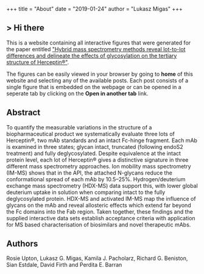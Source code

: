 +++
title = "About"
date = "2019-01-24"
author = "Lukasz Migas"
+++
<h2>> Hi there<span class="logo__cursor" style="width: 3px; height: 1.625rem;"></span></h2>

This is a website containing all interactive figures that were generated for the paper entitled ["Hybrid mass spectrometry methods reveal lot-to-lot differences and delineate the effects of glycosylation on the tertiary structure of Herceptin®"](https://pubs.rsc.org/en/content/articlelanding/2019/sc/c8sc05029e#!divAbstract).

The figures can be easily viewed in your browser by going to **home** of this website and selecting any of the available posts. Each post consists of a single figure that is embedded on the webpage or can be opened in a seperate tab by clicking on the **Open in another tab** link.

## Abstract

To quantify the measurable variations in the structure of a biopharmaceutical product we systematically evaluate three lots of Herceptin®, two mAb standards and an intact Fc-hinge fragment. Each mAb is examined in three states; glycan intact, truncated (following endoS2 treatment) and fully deglycosylated. Despite equivalence at the intact protein level, each lot of Herceptin® gives a distinctive signature in three different mass spectrometry approaches. Ion mobility mass spectrometry (IM-MS) shows that in the API, the attached N-glycans reduce the conformational spread of each mAb by 10.5–25%. Hydrogen/deuterium exchange mass spectrometry (HDX-MS) data support this, with lower global deuterium uptake in solution when comparing intact to the fully deglycosylated protein. HDX-MS and activated IM-MS map the influence of glycans on the mAb and reveal allosteric effects which extend far beyond the Fc domains into the Fab region. Taken together, these findings and the supplied interactive data sets establish acceptance criteria with application for MS based characterisation of biosimilars and novel therapeutic mAbs.

## Authors

 Rosie Upton,  Lukasz G. Migas,  Kamila J. Pacholarz,  Richard G. Beniston,  Sian Estdale,  David Firth  and  Perdita E. Barran 